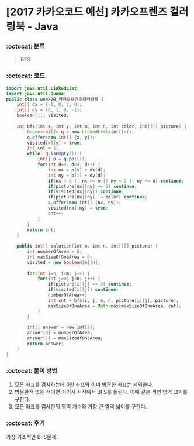 # [2017 카카오코드 예선] 카카오프렌즈 컬러링북 - Java

###  :octocat: 분류

> BFS

### :octocat: 코드

```java
import java.util.LinkedList;
import java.util.Queue;
public class week20_카카오프렌즈컬러링북 {
	int[] dx = {-1, 0, 1, 0};
	int[] dy = {0, 1, 0, -1};
	boolean[][] visited;
	
	int bfs(int x, int y, int m, int n, int color, int[][] picture) {
		Queue<int[]> q = new LinkedList<int[]>();
		q.offer(new int[] {x, y});
		visited[x][y] = true;
		int cnt = 1;
		while(!q.isEmpty()) {
			int[] p = q.poll();
			for(int d=0; d<4; d++) {
				int nx = p[0] + dx[d];
				int ny = p[1] + dy[d];
				if(nx < 0 || nx >= m || ny < 0 || ny >= n) continue;
				if(picture[nx][ny] == 0) continue;
				if(visited[nx][ny]) continue;
				if(picture[nx][ny] != color) continue;
				q.offer(new int[] {nx, ny});
				visited[nx][ny] = true;
				cnt++;
			}
		}
		return cnt;
	}
	
	public int[] solution(int m, int n, int[][] picture) {
        int numberOfArea = 0;
        int maxSizeOfOneArea = 0;
        visited = new boolean[m][n];
        
        for(int i=0; i<m; i++) {
        	for(int j=0; j<n; j++) {
        		if(picture[i][j] == 0) continue;
        		if(visited[i][j]) continue;
        		numberOfArea++;
        		int cnt = bfs(i, j, m, n, picture[i][j], picture);
        		maxSizeOfOneArea = Math.max(maxSizeOfOneArea, cnt);
        	}
        }

        int[] answer = new int[2];
        answer[0] = numberOfArea;
        answer[1] = maxSizeOfOneArea;
        return answer;
    }
}
```

### :octocat: 풀이 방법

1. 모든 좌표를 검사하는데 0인 좌표와 이미 방문한 좌표는 제외한다.
2. 방문한적 없는 색이면 거기서 시작해서 BFS를 돌린다. 이때 같은 색인 영역 크기를 구한다.
3. 모든 좌표를 검사한뒤 영역 개수와 가장 큰 영역 넓이를 구한다.

### :octocat: 후기

가장 기초적인 BFS문제!
